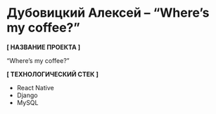 # Дубовицкий Алексей – “Where’s my coffee?”

**[ НАЗВАНИЕ ПРОЕКТА ]**

“Where’s my coffee?”

**[ ТЕХНОЛОГИЧЕСКИЙ СТЕК ]**

- React Native
- Django
- MySQL
